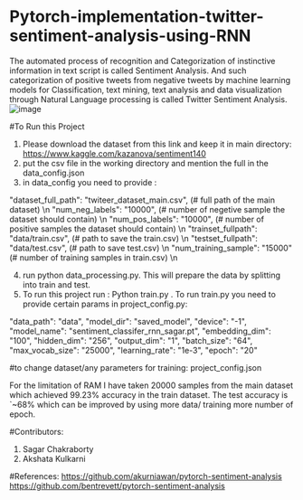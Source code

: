 # Pytorch-implementation-twitter-sentiment-analysis-using-RNN
The automated process of recognition and Categorization of instinctive information in text script is called Sentiment Analysis. And such categorization of positive tweets from negative tweets by machine learning models for Classification, text mining, text analysis and data visualization through Natural Language processing is called Twitter Sentiment Analysis.
![image](https://user-images.githubusercontent.com/49767657/121781346-dbb30000-cbc1-11eb-809a-a016d7a6092f.png)

#To Run this Project
1. Please download the dataset from this link and keep it in main directory: https://www.kaggle.com/kazanova/sentiment140
2. put the csv file in the working directory and mention the full in the data_config.json
3. in data_config you need to provide :

"dataset_full_path": "twiteer_dataset_main.csv", (# full path of the main dataset) \n
"num_neg_labels": "10000",                       (# number of negetive sample the dataset should contain) \n
"num_pos_labels": "10000",			(# number of positive samples the dataset should contain) \n
"trainset_fullpath": "data/train.csv",		(# path to save the train.csv) \n
"testset_fullpath": "data/test.csv",		(# path to save test.csv)      \n
"num_training_sample": "15000"			(# number of training samples in train.csv) \n
		
4. run python data_processing.py. This will prepare the data by splitting into train and test.
5. To run this project run : Python train.py . To run train.py you need to provide certain params in project_config.py:


"data_path": "data",
"model_dir": "saved_model",
"device": "-1",
"model_name": "sentiment_classifer_rnn_sagar.pt",
"embedding_dim": "100",
"hidden_dim": "256",
"output_dim": "1",
"batch_size": "64",
"max_vocab_size": "25000",
"learning_rate": "1e-3",
"epoch": "20"

#to change dataset/any parameters for training: project_config.json

For the limitation of RAM I have taken 20000 samples from the main dataset which achieved 99.23% accuracy in the train dataset.
The test accuracy is `~68% which can be improved by using more data/ training more number of epoch.

#Contributors:
1. Sagar Chakraborty
2. Akshata Kulkarni

#References:
https://github.com/akurniawan/pytorch-sentiment-analysis
https://github.com/bentrevett/pytorch-sentiment-analysis
